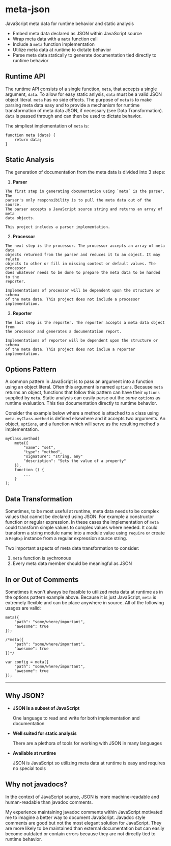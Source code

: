 meta-json
=========

JavaScript meta data for runtime behavior and static analysis

  + Embed meta data declared as JSON within JavaScript source
  + Wrap meta data with a `meta` function call
  + Include a `meta` function implementation
  + Utilize meta data at runtime to dictate behavior
  + Parse meta data statically to generate documentation tied directly to
    runtime behavior


Runtime API
-----------

The runtime API consists of a single function, `meta`, that accepts a single
argument, `data`. To allow for easy static anlysis, `data` must be a valid JSON
object literal. `meta` has no side effects. The purpose of `meta` is to make
parsing meta data easy and to provide a mechanism for runtime transformation of
meta data JSON, if necessary (see Data Transformation). `data` is passed through
and can then be used to dictate behavior.

The simpliest implementation of `meta` is:

    function meta (data) {
        return data;
    }


Static Analysis
---------------

The generation of documentation from the meta data is divided into 3 steps:


  1. **Parser**

    The first step in generating documentation using `meta` is the parser. The
    parser's only responsibility is to pull the meta data out of the source.
    The parser accepts a JavaScript source string and returns an array of meta
    data objects.
    
    This project includes a parser implementation.

  2. **Processor**

    The next step is the processor. The processor accepts an array of meta data
    objects returned from the parser and reduces it to an object. It may relate
    objects to other or fill in missing context or default values. The processor
    does whatever needs to be done to prepare the meta data to be handed to the
    reporter.

    Implementations of processor will be dependent upon the structure or schema
    of the meta data. This project does not include a processor implementation.

  3. **Reporter**

    The last step is the reporter. The reporter accepts a meta data object from
    the processor and generates a documentation report.

    Implementations of reporter will be dependent upon the structure or schema
    of the meta data. This project does not inclue a reporter implementation.


Options Pattern
---------------

A common pattern in JavaScript is to pass an argument into a function using an
object literal. Often this argument is named `options`. Because `meta` returns
an object, functions that follow this pattern can have their `options` supplied by
`meta`. Static analysis can easily parse out the *same* `options` as runtime
evaluation. This ties documentation directly to runtime behavior.

Consider the example below where a method is attached to a class using `meta`.
`myClass.method` is defined elsewhere and it accepts two arguments. An object,
`options`, and a function which will serve as the resulting method's
implementation.
    
    myClass.method(
        meta({
            "name": "set",
            "type": "method",
            "signature": "string, any"
            "description": "Sets the value of a property"
        }),
        function () {
            ...
        }
    );


Data Transformation
-------------------

Sometimes, to be most useful at runtime, meta data needs to be complex values
that cannot be declared using JSON. For example a constructor function or
regular expression. In these cases the implementation of `meta` could transform
simple values to complex values where needed. It could transform a string module
name into a module value using `require` or create a `RegExp` instance from a
regular expression source string.

Two important aspects of meta data transformation to consider:

  1. `meta` function is sychronous
  2. Every meta data member should be meaningful as JSON


In or Out of Comments
---------------------

Sometimes it won't always be feasible to utilized meta data at runtime as in the
options pattern example above. Because it is just JavaScript, `meta` is
extremely flexible and can be place anywhere in source. All of the following
usages are valid:

    meta({
        "path": "some/where/important",
        "awesome": true
    });

    /*meta({
        "path": "some/where/important",
        "awesome": true
    })*/

    var config = meta({
        "path": "some/where/important",
        "awesome": true
    });


--------------------------------------------------------------------------------


Why JSON?
---------

  + **JSON is a subset of JavaScript**

    One language to read and write for both implementation and documentation

  + **Well suited for static analysis**

    There are a plethora of tools for working with JSON in many languages

  + **Available at runtime**

    JSON is JavaScript so utilizing meta data at runtime is easy and requires no
    special tools



Why not javadocs?
-----------------

In the context of JavaScript source, JSON is more machine-readable and
human-readable than javadoc comments.

My experience maintaining javadoc comments within JavaScript motivated me to
imagine a better way to document JavaScript. Javadoc style comments are good
but not the most elegant solution for JavaScript. They are more likely to
be maintained than external documentation but can easily become outdated
or contain errors because they are not directly tied to runtime behavior.